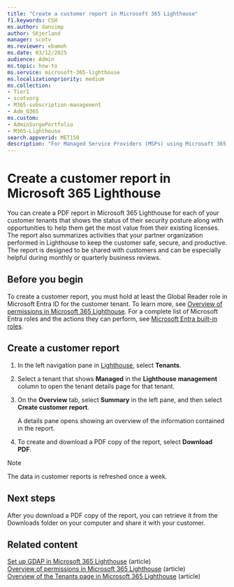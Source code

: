 ```yaml
---
title: "Create a customer report in Microsoft 365 Lighthouse"
f1.keywords: CSH
ms.author: dansimp
author: SKjerland
manager: scotv
ms.reviewer: ebamoh
ms.date: 03/12/2025
audience: Admin
ms.topic: how-to
ms.service: microsoft-365-lighthouse
ms.localizationpriority: medium
ms.collection:
- Tier1
- scotvorg
- M365-subscription-management
- Adm_O365
ms.custom:
- AdminSurgePortfolio
- M365-Lighthouse                         
search.appverid: MET150
description: "For Managed Service Providers (MSPs) using Microsoft 365 Lighthouse, learn how to create a PDF report for each of the customer tenants that you manage in Lighthouse."
---
```


# Create a customer report in Microsoft 365 Lighthouse

You can create a PDF report in Microsoft 365 Lighthouse for each of your customer tenants that shows the status of their security posture along with opportunities to help them get the most value from their existing licenses. The report also summarizes activities that your partner organization performed in Lighthouse to keep the customer safe, secure, and productive. The report is designed to be shared with customers and can be especially helpful during monthly or quarterly business reviews.

## Before you begin

To create a customer report, you must hold at least the Global Reader role in Microsoft Entra ID for the customer tenant. To learn more, see [Overview of permissions in Microsoft 365 Lighthouse](m365-lighthouse-overview-of-permissions.md). For a complete list of Microsoft Entra roles and the actions they can perform, see [Microsoft Entra built-in roles](/entra/identity/role-based-access-control/permissions-reference).

## Create a customer report

1. In the left navigation pane in <a href="https://go.microsoft.com/fwlink/p/?linkid=2168110" target="_blank">Lighthouse</a>, select **Tenants**.
 
2. Select a tenant that shows **Managed** in the **Lighthouse management** column to open the tenant details page for that tenant.

3. On the **Overview** tab, select **Summary** in the left pane, and then select **Create customer report**.

    A details pane opens showing an overview of the information contained in the report.

4. To create and download a PDF copy of the report, select **Download PDF**.
 
> [!NOTE]
> The data in customer reports is refreshed once a week.

## Next steps

After you download a PDF copy of the report, you can retrieve it from the Downloads folder on your computer and share it with your customer.

## Related content

[Set up GDAP in Microsoft 365 Lighthouse](m365-lighthouse-setup-gdap.md) (article)\
[Overview of permissions in Microsoft 365 Lighthouse](m365-lighthouse-overview-of-permissions.md) (article)\
[Overview of the Tenants page in Microsoft 365 Lighthouse](m365-lighthouse-tenants-page-overview.md) (article)

